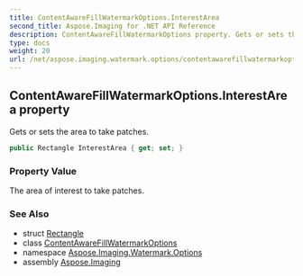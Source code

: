 ```yaml
---
title: ContentAwareFillWatermarkOptions.InterestArea
second_title: Aspose.Imaging for .NET API Reference
description: ContentAwareFillWatermarkOptions property. Gets or sets the area to take patches
type: docs
weight: 20
url: /net/aspose.imaging.watermark.options/contentawarefillwatermarkoptions/interestarea/
---
```

## ContentAwareFillWatermarkOptions.InterestArea property

Gets or sets the area to take patches.

```csharp
public Rectangle InterestArea { get; set; }
```

### Property Value

The area of interest to take patches.

### See Also

* struct [Rectangle](../../../aspose.imaging/rectangle/)
* class [ContentAwareFillWatermarkOptions](../)
* namespace [Aspose.Imaging.Watermark.Options](../../contentawarefillwatermarkoptions/)
* assembly [Aspose.Imaging](../../../)


